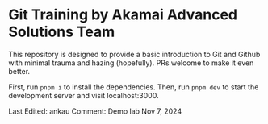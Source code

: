 # Git Training by Akamai Advanced Solutions Team
This repository is designed to provide a basic introduction to Git and Github with minimal trauma and hazing (hopefully). PRs welcome to make it even better.


First, run `pnpm i` to install the dependencies.
Then, run `pnpm dev` to start the development server and visit localhost:3000.

Last Edited: ankau
Comment: Demo lab Nov 7, 2024